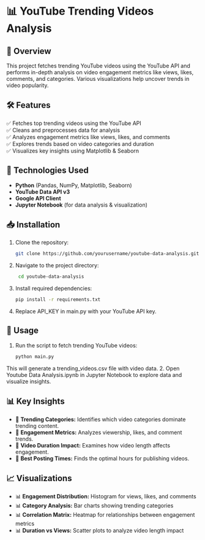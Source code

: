 # 📊 YouTube Trending Videos Analysis  

## 🚀 Overview  
This project fetches trending YouTube videos using the YouTube API and performs in-depth analysis on video engagement metrics like views, likes, comments, and categories. Various visualizations help uncover trends in video popularity.  

## 🛠 Features  
✅ Fetches top trending videos using the YouTube API  
✅ Cleans and preprocesses data for analysis  
✅ Analyzes engagement metrics like views, likes, and comments  
✅ Explores trends based on video categories and duration  
✅ Visualizes key insights using Matplotlib & Seaborn  

## 📌 Technologies Used  
- **Python** (Pandas, NumPy, Matplotlib, Seaborn)  
- **YouTube Data API v3**  
- **Google API Client**  
- **Jupyter Notebook** (for data analysis & visualization)  

## 📥 Installation  
1. Clone the repository:  
   ```bash
   git clone https://github.com/yourusername/youtube-data-analysis.git
2. Navigate to the project directory:
   ```bash
    cd youtube-data-analysis
3. Install required dependencies:
   ```bash
   pip install -r requirements.txt
4. Replace API_KEY in main.py with your YouTube API key.

## 🚀 Usage
1. Run the script to fetch trending YouTube videos:
   ```bash
   python main.py
 This will generate a trending_videos.csv file with video data.
2. Open Youtube Data Analysis.ipynb in Jupyter Notebook to explore data and visualize insights.

## 📊 Key Insights  
- 📌 **Trending Categories:** Identifies which video categories dominate trending content.  
- 📌 **Engagement Metrics:** Analyzes viewership, likes, and comment trends.  
- 📌 **Video Duration Impact:** Examines how video length affects engagement.  
- 📌 **Best Posting Times:** Finds the optimal hours for publishing videos.  

## 📈 Visualizations  
- 📊 **Engagement Distribution:** Histogram for views, likes, and comments  
- 📊 **Category Analysis:** Bar charts showing trending categories  
- 📊 **Correlation Matrix:** Heatmap for relationships between engagement metrics  
- 📊 **Duration vs Views:** Scatter plots to analyze video length impact  

